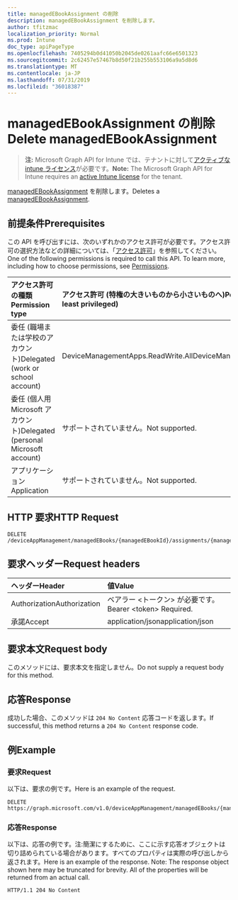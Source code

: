 ```yaml
---
title: managedEBookAssignment の削除
description: managedEBookAssignment を削除します。
author: tfitzmac
localization_priority: Normal
ms.prod: Intune
doc_type: apiPageType
ms.openlocfilehash: 7405294b0d41050b2045de0261aafc66e6501323
ms.sourcegitcommit: 2c62457e57467b8d50f21b255b553106a9a5d8d6
ms.translationtype: MT
ms.contentlocale: ja-JP
ms.lasthandoff: 07/31/2019
ms.locfileid: "36018387"
---
```

# <a name="delete-managedebookassignment"></a><span data-ttu-id="f5c8e-103">managedEBookAssignment の削除</span><span class="sxs-lookup"><span data-stu-id="f5c8e-103">Delete managedEBookAssignment</span></span>

> <span data-ttu-id="f5c8e-104">**注:** Microsoft Graph API for Intune では、テナントに対して[アクティブな intune ライセンス](https://go.microsoft.com/fwlink/?linkid=839381)が必要です。</span><span class="sxs-lookup"><span data-stu-id="f5c8e-104">**Note:** The Microsoft Graph API for Intune requires an [active Intune license](https://go.microsoft.com/fwlink/?linkid=839381) for the tenant.</span></span>

<span data-ttu-id="f5c8e-105">[managedEBookAssignment](../resources/intune-books-managedebookassignment.md) を削除します。</span><span class="sxs-lookup"><span data-stu-id="f5c8e-105">Deletes a [managedEBookAssignment](../resources/intune-books-managedebookassignment.md).</span></span>

## <a name="prerequisites"></a><span data-ttu-id="f5c8e-106">前提条件</span><span class="sxs-lookup"><span data-stu-id="f5c8e-106">Prerequisites</span></span>
<span data-ttu-id="f5c8e-p101">この API を呼び出すには、次のいずれかのアクセス許可が必要です。アクセス許可の選択方法などの詳細については、「[アクセス許可](/graph/permissions-reference)」を参照してください。</span><span class="sxs-lookup"><span data-stu-id="f5c8e-p101">One of the following permissions is required to call this API. To learn more, including how to choose permissions, see [Permissions](/graph/permissions-reference).</span></span>

|<span data-ttu-id="f5c8e-109">アクセス許可の種類</span><span class="sxs-lookup"><span data-stu-id="f5c8e-109">Permission type</span></span>|<span data-ttu-id="f5c8e-110">アクセス許可 (特権の大きいものから小さいものへ)</span><span class="sxs-lookup"><span data-stu-id="f5c8e-110">Permissions (from most to least privileged)</span></span>|
|:---|:---|
|<span data-ttu-id="f5c8e-111">委任 (職場または学校のアカウント)</span><span class="sxs-lookup"><span data-stu-id="f5c8e-111">Delegated (work or school account)</span></span>|<span data-ttu-id="f5c8e-112">DeviceManagementApps.ReadWrite.All</span><span class="sxs-lookup"><span data-stu-id="f5c8e-112">DeviceManagementApps.ReadWrite.All</span></span>|
|<span data-ttu-id="f5c8e-113">委任 (個人用 Microsoft アカウント)</span><span class="sxs-lookup"><span data-stu-id="f5c8e-113">Delegated (personal Microsoft account)</span></span>|<span data-ttu-id="f5c8e-114">サポートされていません。</span><span class="sxs-lookup"><span data-stu-id="f5c8e-114">Not supported.</span></span>|
|<span data-ttu-id="f5c8e-115">アプリケーション</span><span class="sxs-lookup"><span data-stu-id="f5c8e-115">Application</span></span>|<span data-ttu-id="f5c8e-116">サポートされていません。</span><span class="sxs-lookup"><span data-stu-id="f5c8e-116">Not supported.</span></span>|

## <a name="http-request"></a><span data-ttu-id="f5c8e-117">HTTP 要求</span><span class="sxs-lookup"><span data-stu-id="f5c8e-117">HTTP Request</span></span>
<!-- {
  "blockType": "ignored"
}
-->
``` http
DELETE /deviceAppManagement/managedEBooks/{managedEBookId}/assignments/{managedEBookAssignmentId}
```

## <a name="request-headers"></a><span data-ttu-id="f5c8e-118">要求ヘッダー</span><span class="sxs-lookup"><span data-stu-id="f5c8e-118">Request headers</span></span>
|<span data-ttu-id="f5c8e-119">ヘッダー</span><span class="sxs-lookup"><span data-stu-id="f5c8e-119">Header</span></span>|<span data-ttu-id="f5c8e-120">値</span><span class="sxs-lookup"><span data-stu-id="f5c8e-120">Value</span></span>|
|:---|:---|
|<span data-ttu-id="f5c8e-121">Authorization</span><span class="sxs-lookup"><span data-stu-id="f5c8e-121">Authorization</span></span>|<span data-ttu-id="f5c8e-122">ベアラー &lt;トークン&gt; が必要です。</span><span class="sxs-lookup"><span data-stu-id="f5c8e-122">Bearer &lt;token&gt; Required.</span></span>|
|<span data-ttu-id="f5c8e-123">承諾</span><span class="sxs-lookup"><span data-stu-id="f5c8e-123">Accept</span></span>|<span data-ttu-id="f5c8e-124">application/json</span><span class="sxs-lookup"><span data-stu-id="f5c8e-124">application/json</span></span>|

## <a name="request-body"></a><span data-ttu-id="f5c8e-125">要求本文</span><span class="sxs-lookup"><span data-stu-id="f5c8e-125">Request body</span></span>
<span data-ttu-id="f5c8e-126">このメソッドには、要求本文を指定しません。</span><span class="sxs-lookup"><span data-stu-id="f5c8e-126">Do not supply a request body for this method.</span></span>

## <a name="response"></a><span data-ttu-id="f5c8e-127">応答</span><span class="sxs-lookup"><span data-stu-id="f5c8e-127">Response</span></span>
<span data-ttu-id="f5c8e-128">成功した場合、このメソッドは `204 No Content` 応答コードを返します。</span><span class="sxs-lookup"><span data-stu-id="f5c8e-128">If successful, this method returns a `204 No Content` response code.</span></span>

## <a name="example"></a><span data-ttu-id="f5c8e-129">例</span><span class="sxs-lookup"><span data-stu-id="f5c8e-129">Example</span></span>

### <a name="request"></a><span data-ttu-id="f5c8e-130">要求</span><span class="sxs-lookup"><span data-stu-id="f5c8e-130">Request</span></span>
<span data-ttu-id="f5c8e-131">以下は、要求の例です。</span><span class="sxs-lookup"><span data-stu-id="f5c8e-131">Here is an example of the request.</span></span>
``` http
DELETE https://graph.microsoft.com/v1.0/deviceAppManagement/managedEBooks/{managedEBookId}/assignments/{managedEBookAssignmentId}
```

### <a name="response"></a><span data-ttu-id="f5c8e-132">応答</span><span class="sxs-lookup"><span data-stu-id="f5c8e-132">Response</span></span>
<span data-ttu-id="f5c8e-p102">以下は、応答の例です。注:簡潔にするために、ここに示す応答オブジェクトは切り詰められている場合があります。すべてのプロパティは実際の呼び出しから返されます。</span><span class="sxs-lookup"><span data-stu-id="f5c8e-p102">Here is an example of the response. Note: The response object shown here may be truncated for brevity. All of the properties will be returned from an actual call.</span></span>
``` http
HTTP/1.1 204 No Content
```



